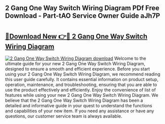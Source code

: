 ## 2 Gang One Way Switch Wiring Diagram PDf Free Download - Part-tAO Service Owner Guide aJh7P

# <h2><a href="http://dfo0n9.blite.top/?on=2+Gang+One+Way+Switch+Wiring+Diagram">🔗Download New 👉🔴 2 Gang One Way Switch Wiring Diagram</a></h2>

[![2 Gang One Way Switch Wiring Diagram download](https://i.imgur.com/lujVjoI.png)](http://dfo0n9.blite.top/?on=2+Gang+One+Way+Switch+Wiring+Diagram)
Welcome to the ultimate guide for your new 2 Gang One Way Switch Wiring Diagram, designed to ensure a smooth and efficient experience. Before you start using your 2 Gang One Way Switch Wiring Diagram, we recommend reading this user guide carefully. It contains essential information on product setup, operation, maintenance, and troubleshooting, ensuring that you are able to use the product effectively and efficiently. Enjoy the convenience of list of features while using your new 2 Gang One Way Switch Wiring Diagram. We believe that the 2 Gang One Way Switch Wiring Diagram has been a detailed and informative guide in your quest to understand the functions and capabilities of your new item. If you need any assistance or have any questions, our customer service team is always available.
